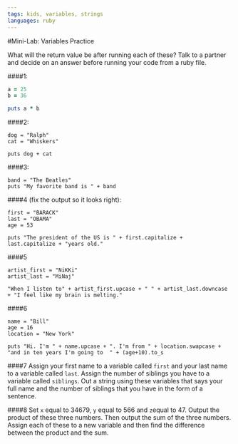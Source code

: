 ```yaml
---
tags: kids, variables, strings
languages: ruby
---
```


#Mini-Lab: Variables Practice

What will the return value be after running each of these? Talk to a partner and decide on an answer before running your code from a ruby file.

####1:
```ruby
a = 25
b = 36

puts a * b
```

####2:
```
dog = "Ralph"
cat = "Whiskers"

puts dog + cat
```

####3:
```
band = "The Beatles"
puts "My favorite band is " + band 

```

####4 (fix the output so it looks right):
```
first = "BARACK"
last = "OBAMA"
age = 53

puts "The president of the US is " + first.capitalize + last.capitalize + "years old."
```

####5
```
artist_first = "NiKKi"
artist_last = "MiNaj"

"When I listen to" + artist_first.upcase + " " + artist_last.downcase + "I feel like my brain is melting."
```

####6
```
name = "Bill"
age = 16
location = "New York"

puts "Hi. I'm " + name.upcase + ". I'm from " + location.swapcase + "and in ten years I'm going to  " + (age+10).to_s
```

####7
Assign your first name to a variable called `first` and your last name to a variable called `last`. Assign the number of siblings you have to a variable called `siblings`. Out a string using these variables that says your full name and the number of siblings that you have in the form of a sentence.

####8
Set `x` equal to 34679, `y` equal to 566 and `z`equal to 47. Output the product of these three numbers. Then output the sum of the three numbers. Assign each of these to a new variable and then find the difference between the product and the sum.